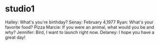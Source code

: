 # studio1
Halley: What's you're birthday?
Senay: February 4,1977
Ryan: What's your favorite food?
Pizza
Marcie: If you were an animal, what would you be and why?
Jennifer: Bird, I want to launch right now. 
Delaney: I hope you have a great day!